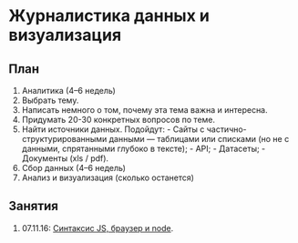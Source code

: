 # Журналистика данных и визуализация

## План

1. Аналитика (4–6 недель)
  1. Выбрать тему.
  2. Написать немного о том, почему эта тема важна и интересна.
  2. Придумать 20-30 конкретных вопросов по теме.
  3. Найти источники данных. Подойдут:
    - Сайты с частично-структурированными данными — таблицами или списками (но не с данными, спрятанными глубоко в тексте);
    - API;
    - Датасеты;
    - Документы (xls / pdf).
2. Сбор данных (4–6 недель)
3. Анализ и визуализация (сколько останется)

## Занятия

1. 07.11.16: [Синтаксис JS, браузер и node](lessons-01).
